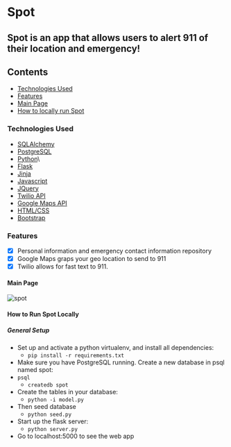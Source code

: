 
# Spot

## Spot is an app that allows users to alert 911 of their location and emergency!

## Contents
* [Technologies Used](#technologiesused)
* [Features](#feautures)
* [Main Page](#main)
* [How to locally run Spot](#run)

### <a name="technologiesused"></a>Technologies Used

* [SQLAlchemy](http://www.sqlalchemy.org/)
* [PostgreSQL](https://www.postgresql.org/)
* [Python](https://www.python.org/)\
* [Flask](http://flask.pocoo.org/)
* [Jinja](http://jinja.pocoo.org/)
* [Javascript](https://www.javascript.com/)
* [JQuery](https://jquery.com/)
* [Twilio API](http://www.json.org/)
* [Google Maps API](http://www.json.org/)
* [HTML/CSS](http://www.w3schools.com/html/html_css.asp)
* [Bootstrap](http://getbootstrap.com/)

### <a name="features"></a>Features

- [x] Personal information and emergency contact information repository
- [x] Google Maps graps your geo location to send to 911
- [x] Twilio allows for fast text to 911. 

#### <a name="main"></a>Main Page
![spot](https://cloud.githubusercontent.com/assets/11432315/25067333/d790523c-21f4-11e7-8d23-825bbee77e44.gif)

#### <a name="run"></a>How to Run Spot Locally

##### General Setup
* Set up and activate a python virtualenv, and install all dependencies:
    * `pip install -r requirements.txt`
* Make sure you have PostgreSQL running. Create a new database in psql named spot:
* `psql`
  * `createdb spot`
 * Create the tables in your database:
    * `python -i model.py`
 * Then seed database
   * `python seed.py`
 * Start up the flask server:
    * `python server.py`
 * Go to localhost:5000 to see the web app
